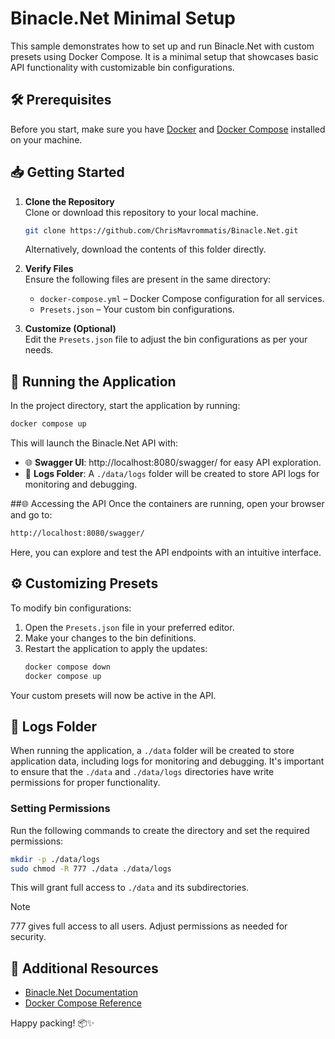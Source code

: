 # Binacle.Net Minimal Setup
This sample demonstrates how to set up and run Binacle.Net with custom presets using Docker Compose. It is a minimal setup that showcases basic API functionality with customizable bin configurations.

## 🛠️ Prerequisites
Before you start, make sure you have [Docker](https://www.docker.com) and [Docker Compose](https://docs.docker.com/compose/) installed on your machine.

## 📥 Getting Started

1. **Clone the Repository**<br>
   Clone or download this repository to your local machine.
   ```bash
   git clone https://github.com/ChrisMavrommatis/Binacle.Net.git
   ```
   Alternatively, download the contents of this folder directly.

3. **Verify Files**<br>
   Ensure the following files are present in the same directory:
   - `docker-compose.yml` – Docker Compose configuration for all services.
   - `Presets.json` – Your custom bin configurations.

4. **Customize (Optional)**<br>
   Edit the `Presets.json` file to adjust the bin configurations as per your needs.

## 🚀 Running the Application
In the project directory, start the application by running:
```bash
docker compose up
```
This will launch the Binacle.Net API with:
- 🌐 **Swagger UI**: http://localhost:8080/swagger/ for easy API exploration.
- 📂 **Logs Folder**: A `./data/logs` folder will be created to store API logs for monitoring and debugging.

##🌐 Accessing the API
Once the containers are running, open your browser and go to:
```bash
http://localhost:8080/swagger/
```
Here, you can explore and test the API endpoints with an intuitive interface.

## ⚙️ Customizing Presets
To modify bin configurations:
1. Open the `Presets.json` file in your preferred editor.
2. Make your changes to the bin definitions.
3. Restart the application to apply the updates:<br>
    ```bash
    docker compose down
    docker compose up
    ```
Your custom presets will now be active in the API.

## 📂 Logs Folder
When running the application, a `./data` folder will be created to store application data, including logs for monitoring and debugging. It's important to ensure that the `./data` and `./data/logs` directories have write permissions for proper functionality.

### Setting Permissions
Run the following commands to create the directory and set the required permissions:

```bash
mkdir -p ./data/logs
sudo chmod -R 777 ./data ./data/logs
```
This will grant full access to `./data` and its subdirectories.

> [!Note]
> 777 gives full access to all users. Adjust permissions as needed for security.

## 📄 Additional Resources
- [Binacle.Net Documentation](https://github.com/ChrisMavrommatis/Binacle.Net/wiki)
- [Docker Compose Reference](https://docs.docker.com/compose/)

Happy packing! 📦✨
